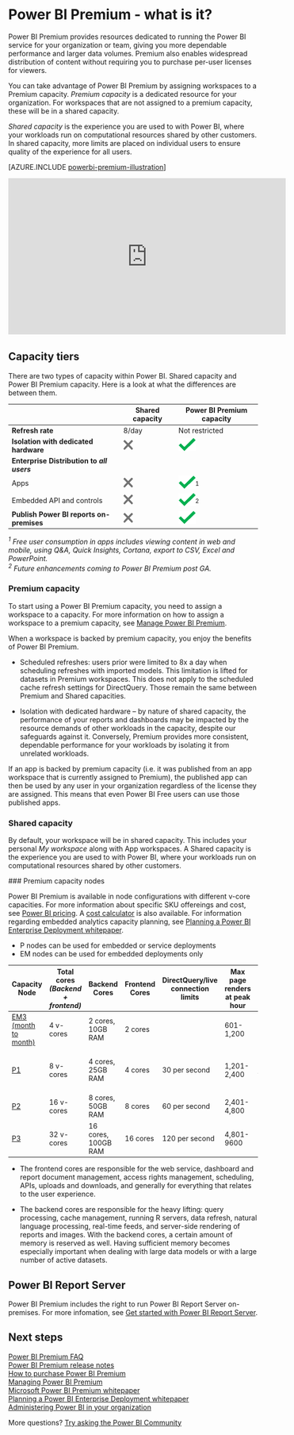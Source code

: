 <properties
   pageTitle="Power BI Pro content - what is it?"
   description="Power BI Premium is dedicated capacity for your organization or team, giving you more dependable performance and larger data volumes, without requiring you to purchase per-user licenses."
   services="powerbi"
   documentationCenter=""
   authors="guyinacube"
   manager="erikre"
   backup=""
   editor=""
   tags=""
   qualityFocus="no"
   qualityDate=""/>
<tags
   ms.service="powerbi"
   ms.devlang="NA"
   ms.topic="get-started-article"
   ms.tgt_pltfrm="NA"
   ms.workload="powerbi"
   ms.date="10/10/2017"
   ms.author="asaxton"/>

# Power BI Premium - what is it?

Power BI Premium provides resources dedicated to running the Power BI service for your organization or team, giving you more dependable performance and larger data volumes. Premium also enables widespread distribution of content without requiring you to purchase per-user licenses for viewers.

You can take advantage of Power BI Premium by assigning workspaces to a Premium capacity. *Premium capacity* is a dedicated resource for your organization. For workspaces that are not assigned to a premium capacity, these will be in a shared capacity.

*Shared capacity* is the experience you are used to with Power BI, where your workloads run on computational resources shared by other customers. In shared capacity, more limits are placed on individual users to ensure quality of the experience for all users.

[AZURE.INCLUDE [powerbi-premium-illustration](../includes/powerbi-premium-illustration.md)]

<iframe width="560" height="315" src="https://www.youtube.com/embed/lNQDkN0GXzU?rel=0&amp;showinfo=0" frameborder="0" allowfullscreen></iframe>

## Capacity tiers

There are two types of capacity within Power BI. Shared capacity and Power BI Premium capacity. Here is a look at what the differences are between them.

||Shared capacity|Power BI Premium capacity|
|---------|---------|---------|
|**Refresh rate**|8/day|Not restricted|
|**Isolation with dedicated hardware**|![](media/common/not-available.png "Not available")|![](media/powerbi-premium/available.png "Available")|
|**Enterprise Distribution to** ***all users***|||
|Apps|![](media/common/not-available.png "Not available")|![](media/powerbi-premium/available.png "Available")<sup>1</sup>|
|Embedded API and controls|![](media/common/not-available.png "Not available")|![](media/powerbi-premium/available.png "Available")<sup>2</sup>|
|**Publish Power BI reports on-premises**|![](media/common/not-available.png "Not available")|![](media/powerbi-premium/available.png "Available")|

*<sup>1</sup> Free user consumption in apps includes viewing content in web and mobile, using Q&A, Quick Insights, Cortana, export to CSV, Excel and PowerPoint.*  
*<sup>2</sup> Future enhancements coming to Power BI Premium post GA.*

### Premium capacity

To start using a Power BI Premium capacity, you need to assign a workspace to a capacity. For more information on how to assign a workspace to a premium capacity, see [Manage Power BI Premium](powerbi-admin-premium-manage.md).

When a workspace is backed by premium capacity, you enjoy the benefits of Power BI Premium.

* Scheduled refreshes: users prior were limited to 8x a day when scheduling refreshes with imported models. This limitation is lifted for datasets in Premium workspaces. This does not apply to the scheduled cache refresh settings for DirectQuery. Those remain the same between Premium and Shared capacities.

* Isolation with dedicated hardware – by nature of shared capacity, the performance of your reports and dashboards may be impacted by the resource demands of other workloads in the capacity, despite our safeguards against it. Conversely, Premium provides more consistent, dependable performance for your workloads by isolating it from unrelated workloads.

If an app is backed by premium capacity (i.e. it was published from an app workspace that is currently assigned to Premium), the published app can then be used by any user in your organization regardless of the license they are assigned. This means that even Power BI Free users can use those published apps.

### Shared capacity

By default, your workspace will be in shared capacity. This includes your personal *My workspace* along with App workspaces. A Shared capacity is the experience you are used to with Power BI, where your workloads run on computational resources shared by other customers.

<a name="premiumskus"/>
### Premium capacity nodes

Power BI Premium is available in node configurations with different v-core capacities. For more information about specific SKU offereings and cost, see [Power BI pricing](https://powerbi.microsoft.com/pricing/). A [cost calculator](https://powerbi.microsoft.com/calculator/) is also available. For information regarding embedded analytics capacity planning, see [Planning a Power BI Enterprise Deployment whitepaper](https://aka.ms/pbienterprisedeploy).

- P nodes can be used for embedded or service deployments
- EM nodes can be used for embedded deployments only

|Capacity Node|Total cores<br/>*(Backend + frontend)*|Backend Cores|Frontend Cores|DirectQuery/live connection limits|Max page renders at peak hour|Availability|
|---------|---------|---------|---------|---------|---------|---------|
|[EM3 (month to month)](https://portal.office.com/SubscriptionDetails?OfferId=4004702D-749C-4F74-BF47-3048F1833780&adminportal=1)|4 v-cores|2 cores, 10GB RAM|2 cores||601-1,200|Available|
|[P1](https://portal.office.com/SubscriptionDetails?OfferId=b3ec5615-cc11-48de-967d-8d79f7cb0af1&adminportal=1)|8 v-cores|4 cores, 25GB RAM|4 cores|30 per second|1,201-2,400|Available ([month to month](https://portal.office.com/SubscriptionDetails?OfferId=E4C8EDD3-74A1-4D42-A738-C647972FBE81&adminportal=1) is also available)|
|[P2](https://portal.office.com/SubscriptionDetails?OfferId=062F2AA7-B4BC-4B0E-980F-2072102D8605&adminportal=1)|16 v-cores|8 cores, 50GB RAM|8 cores|60 per second|2,401-4,800|Available|
|[P3](https://portal.office.com/SubscriptionDetails?OfferId=40c7d673-375c-42a1-84ca-f993a524fed0&adminportal=1)|32 v-cores|16 cores, 100GB RAM|16 cores|120 per second|4,801-9600|Available|

* The frontend cores are responsible for the web service, dashboard and report document management, access rights management, scheduling, APIs, uploads and downloads, and generally for everything that relates to the user experience.

* The backend cores are responsible for the heavy lifting: query processing, cache management, running R servers, data refresh, natural language processing, real-time feeds, and server-side rendering of reports and images. With the backend cores, a certain amount of memory is reserved as well. Having sufficient memory becomes especially important when dealing with large data models or with a large number of active datasets.

## Power BI Report Server

Power BI Premium includes the right to run Power BI Report Server on-premises. For more infomation, see [Get started with Power BI Report Server](report-server/reportserver-get-started.md).

## Next steps

[Power BI Premium FAQ](powerbi-premium-faq.md)  
[Power BI Premium release notes](powerbi-premium-release-notes.md)  
[How to purchase Power BI Premium](powerbi-admin-premium-purchase.md)  
[Managing Power BI Premium](powerbi-admin-premium-manage.md)  
[Microsoft Power BI Premium whitepaper](https://aka.ms/pbipremiumwhitepaper)  
[Planning a Power BI Enterprise Deployment whitepaper](https://aka.ms/pbienterprisedeploy)  
[Administering Power BI in your organization](powerbi-admin-administering-power-bi-in-your-organization.md)  

More questions? [Try asking the Power BI Community](https://community.powerbi.com/)